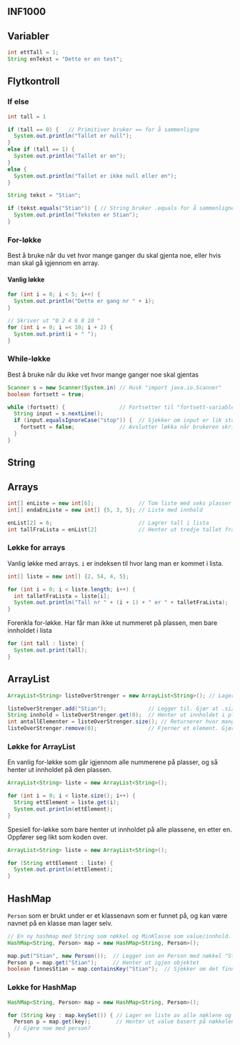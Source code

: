 INF1000
-------

## Variabler

```java
int ettTall = 1;
String enTekst = "Dette er en test";
```

## Flytkontroll

### If else

```java
int tall = 1

if (tall == 0) {   // Primitiver bruker == for å sammenligne
  System.out.println("Tallet er null");
}
else if (tall == 1) {
  System.out.println("Tallet er en");
}
else {
  System.out.println("Tallet er ikke null eller en");
}
```

```java
String tekst = "Stian";

if (tekst.equals("Stian")) { // String bruker .equals for å sammenligne
  System.out.println("Teksten er Stian");
}
```

### For-løkke

Best å bruke når du vet hvor mange ganger du skal gjenta noe, eller hvis man skal gå igjennom en array.

#### Vanlig løkke

```java
for (int i = 0; i < 5; i++) {
  System.out.println("Dette er gang nr " + i);
}
```

```java
// Skriver ut "0 2 4 6 8 10 "
for (int i = 0; i =< 10; i + 2) {
  System.out.print(i + " ");
}
```


### While-løkke

Best å bruke når du ikke vet hvor mange ganger noe skal gjentas

```java
Scanner s = new Scanner(System.in) // Husk "import java.io.Scanner"
boolean fortsett = true;

while (fortsett) {                 // Fortsetter til "fortsett-variablen blir endret
  String input = s.nextLine();
  if (input.equalsIgnoreCase("stop")) {  // Sjekker om input er lik stop, uten å sjekke for store eller små bokstaver
    fortsett = false;              // Avslutter løkka når brukeren skriver "Stop"
  }
}
```

## String


## Arrays

```java
int[] enListe = new int[6];              // Tom liste med seks plasser
int[] endaEnListe = new int[] {5, 3, 5}; // Liste med innhold

enList[2] = 6;                           // Lagrer tall i lista
int tallFraLista = enList[2]             // Henter ut tredje tallet fra lista (begynner på 0)
```

### Løkke for arrays

Vanlig løkke med arrays. `i` er indeksen til hvor lang man er kommet i lista.

```java
int[] liste = new int[] {2, 54, 4, 5};

for (int i = 0; i < liste.length; i++) {
  int talletFraLista = liste[i];
  System.out.println("Tall nr " + (i + 1) + " er " + talletFraLista);
}
```

Forenkla for-løkke. Har får man ikke ut nummeret på plassen, men bare innholdet i lista

```java
for (int tall : liste) {
  System.out.print(tall);
}
```

## ArrayList

```java
ArrayList<String> listeOverStrenger = new ArrayList<String>(); // Lager en ny tom liste

listeOverStrenger.add("Stian");             // Legger til. Gjør at .size() blir en større.
String innhold = listeOverStrenger.get(0);  // Henter ut innholdet i plass 0
int antallElementer = listeOverStrenger.size(); // Returnerer hvor mange elementer det er i lista
listeOverStrenger.remove(0);                // Fjerner et element. Gjør at .size() blir en mindre.
```

### Løkke for ArrayList

En vanlig for-løkke som går igjennom alle nummerene på plasser, og så henter ut innholdet på den plassen.

```java
ArrayList<String> liste = new ArrayList<String>();

for (int i = 0; i < liste.size(); i++) {
  String ettElement = liste.get(i);
  System.out.println(ettElement);
}
```

Spesiell for-løkke som bare henter ut innholdet på alle plassene, en etter en. Oppfører seg likt som koden over.

```java
ArrayList<String> liste = new ArrayList<String>();

for (String ettElement : liste) {
  System.out.println(ettElement);
}
```

## HashMap

`Person` som er brukt under er et klassenavn som er funnet på, og kan være navnet på en klasse man lager selv.

```java
// En ny hashmap med String som nøkkel og MinKlasse som value/innhold.
HashMap<String, Person> map = new HashMap<String, Person>();

map.put("Stian", new Person());  // Legger inn en Person med nøkkel "Stian"
Person p = map.get("Stian");     // Henter ut igjen objektet
boolean finnesStian = map.containsKey("Stian");  // Sjekker om det finner en nøkkel som er "Stian"
```

### Løkke for HashMap

```java
HashMap<String, Person> map = new HashMap<String, Person>();

for (String key : map.keySet()) { // Lager en liste av alle nøklene og går igjennom dem
  Person p = map.get(key);        // Henter ut value basert på nøkkelen
  // Gjøre noe med person?
}
```


